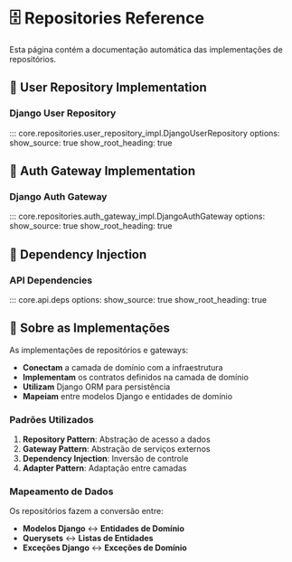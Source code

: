 # 🗄️ Repositories Reference

Esta página contém a documentação automática das implementações de repositórios.

## 👤 User Repository Implementation

### Django User Repository

::: core.repositories.user_repository_impl.DjangoUserRepository
options:
show_source: true
show_root_heading: true

## 🔐 Auth Gateway Implementation

### Django Auth Gateway

::: core.repositories.auth_gateway_impl.DjangoAuthGateway
options:
show_source: true
show_root_heading: true

## 🔧 Dependency Injection

### API Dependencies

::: core.api.deps
options:
show_source: true
show_root_heading: true

## 📝 Sobre as Implementações

As implementações de repositórios e gateways:

-   **Conectam** a camada de domínio com a infraestrutura
-   **Implementam** os contratos definidos na camada de domínio
-   **Utilizam** Django ORM para persistência
-   **Mapeiam** entre modelos Django e entidades de domínio

### Padrões Utilizados

1. **Repository Pattern**: Abstração de acesso a dados
2. **Gateway Pattern**: Abstração de serviços externos
3. **Dependency Injection**: Inversão de controle
4. **Adapter Pattern**: Adaptação entre camadas

### Mapeamento de Dados

Os repositórios fazem a conversão entre:

-   **Modelos Django** ↔ **Entidades de Domínio**
-   **Querysets** ↔ **Listas de Entidades**
-   **Exceções Django** ↔ **Exceções de Domínio**
